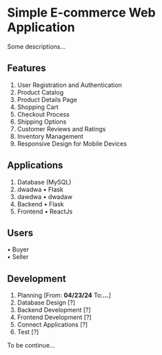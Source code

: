 # Simple E-commerce Web Application
Some descriptions...

## Features
1. User Registration and Authentication
2. Product Catalog
3. Product Details Page
4. Shopping Cart
5. Checkout Process
6. Shipping Options
7. Customer Reviews and Ratings
8. Inventory Management
9. Responsive Design for Mobile Devices

## Applications
1. Database (MySQL)
2. dwadwa
   • Flask
3. dawdwa
   • dwadaw
5.  Backend 
• Flask 
6.  Frontend 
• ReactJs 

## Users
• Buyer  
• Seller

## Development
1. Planning [From: **04/23/24** To:**...**]
2. Database Design [?]
3. Backend Development [?]
4. Frontend Development [?]
5. Connect Applications [?]
6. Test [?]

To be continue...
